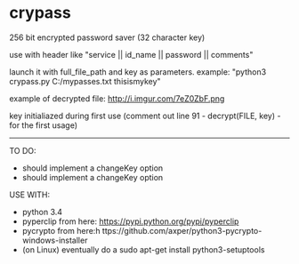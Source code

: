 # crypass

256 bit encrypted password saver (32 character key)

use with header like "service  ||  id_name  ||  password  ||  comments"

launch it with full_file_path and key as parameters. example: "python3 crypass.py C:/mypasses.txt thisismykey"

example of decrypted file: http://i.imgur.com/7eZ0ZbF.png

key initialiazed during first use (comment out line 91 - decrypt(FILE, key) - for the first usage)

----------

TO DO:
* should implement a changeKey option
* should implement a changeKey option

USE WITH:
* python 3.4
* pyperclip from here: https://pypi.python.org/pypi/pyperclip
* pycrypto from here:h ttps://github.com/axper/python3-pycrypto-windows-installer
* (on Linux) eventually do a sudo apt-get install python3-setuptools
